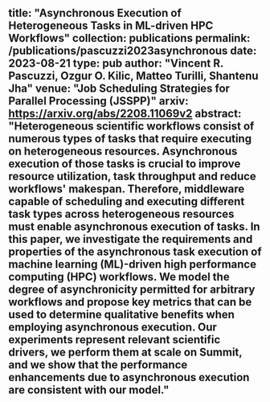 title: "Asynchronous Execution of Heterogeneous Tasks in ML-driven HPC Workflows"
collection: publications
permalink: /publications/pascuzzi2023asynchronous
date: 2023-08-21
type: pub
author: "Vincent R. Pascuzzi, Ozgur O. Kilic, Matteo Turilli, Shantenu Jha"
venue: "Job Scheduling Strategies for Parallel Processing (JSSPP)"
arxiv: https://arxiv.org/abs/2208.11069v2
abstract: "Heterogeneous scientific workflows consist of numerous types of tasks that require executing on heterogeneous resources. Asynchronous execution of those tasks is crucial to improve resource utilization, task throughput and reduce workflows' makespan. Therefore, middleware capable of scheduling and executing different task types across heterogeneous resources must enable asynchronous execution of tasks. In this paper, we investigate the requirements and properties of the asynchronous task execution of machine learning (ML)-driven high performance computing (HPC) workflows. We model the degree of asynchronicity permitted for arbitrary workflows and propose key metrics that can be used to determine qualitative benefits when employing asynchronous execution. Our experiments represent relevant scientific drivers, we perform them at scale on Summit, and we show that the performance enhancements due to asynchronous execution are consistent with our model."
---